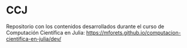 # CCJ
Repositorio con los contenidos desarrollados durante el curso de Computación Científica en Julia: https://mforets.github.io/computacion-cientifica-en-julia/dev/
